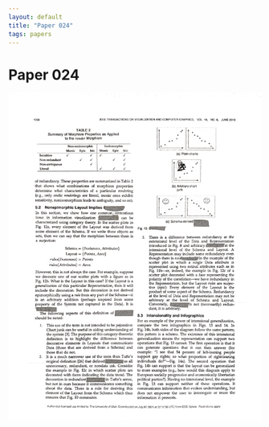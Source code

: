 ```yaml
---
layout: default
title: "Paper 024"
tags: papers
---
```


# Paper 024

<img src="/assets/scans/24.png" alt="Page with chartjunk removed" width="800"/>
